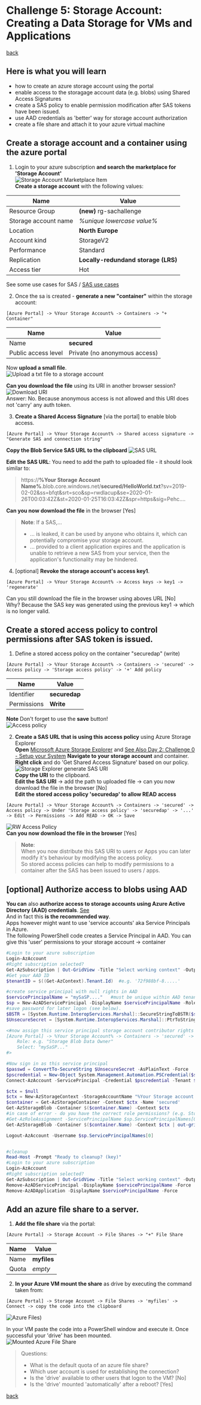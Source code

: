 # Challenge 5: Storage Account: Creating a Data Storage for VMs and Applications
[back](../../README.md)  

## Here is what you will learn ##
- how to create an azure storage account using the portal
- enable access to the storagage account data (e.g. blobs) using Shared Access Signatures
- create a SAS policy to enable permission modification after SAS tokens have been issued.
- use AAD credentials as 'better' way for storage account authorization
- create a file share and attach it to your azure virtual machine

## Create a storage account and a container using the azure portal

1. Login to your azure subscription **and search the marketplace for 'Storage Account'**  
![Storage Account Marketplace Item](sa01.PNG)  
**Create a storage account** with the following values:

| Name | Value |
|---|---|
| Resource Group  |  **(new)** rg-sachallenge |
| Storage account name  |  _%unique lowercase value%_ |
| Location | **North Europe** |
| Account kind  |  StorageV2 |
| Performance  |  Standard |
| Replication  |  **Locally-redundand storage (LRS)** |
| Access tier  |  Hot |

See some use cases for SAS / [SAS use cases](https://docs.microsoft.com/en-us/azure/storage/common/storage-sas-overview#when-to-use-a-shared-access-signature)

2. Once the sa is created - **generate a new "container"** within the storage account:  
```
[Azure Portal] -> %Your Storage Account% -> Containers -> "+ Container"
```
| Name | Value |
|---|---|
| Name  |  **secured** |
| Public access level  |  Private (no anonymous access) |

Now **upload a small file**.  
![Upload a txt file to a storage account](sa02.PNG)  

**Can you download the file** using its URI in another browser session?  
![Download URI](sa03.PNG)  
Answer: No. Because anonymous access is not allowed and this URI does not 'carry' any auth token.
  

3. **Create a Shared Access Signature** [via the portal] to enable blob access. 
```
[Azure Portal] -> %Your Storage Account% -> Shared access signature -> "Generate SAS and connection string"
```
**Copy the Blob Service SAS URL to the clipboard**
![SAS URL](sas01.PNG)  

**Edit the SAS URL**: You need to add the path to uploaded file - it should look similar to:  

> https://**%Your Storage Account Name%**.blob.core.windows.net/**secured/HelloWorld.txt**?sv=2019-02-02&ss=bfqt&srt=sco&sp=rwdlacup&se=2020-01-26T00:03:42Z&st=2020-01-25T16:03:42Z&spr=https&sig=Pehc....  

**Can you now download the file** in the browser [Yes]

> **Note**: If a SAS,...  
> - ... is leaked, it can be used by anyone who obtains it, which can potentially compromise your storage account.
> - ... provided to a client application expires and the application is unable to retrieve a new SAS from your service, then the application's functionality may be hindered.

4. [optional] **Revoke the storage account's access key1**.
```
[Azure Portal] -> %Your Storage Account% -> Access keys -> key1 -> 'regenerate'
```
Can you still download the file in the browser using aboves URL [No]  
Why? Because the SAS key was generated using the previous key1 -> which is no longer valid.

## Create a stored access policy to control permissions after SAS token is issued. ##

1. Define a stored access policy on the container "securedap" (write)  
```
[Azure Portal] -> %Your Storage Account% -> Containers -> 'secured' -> Access policy -> 'Storage access policy' -> '+' Add policy
```
| Name | Value |
|---|---|
| Identifier  |  **securedap** |
| Permissions  |  **Write** |  

**Note** Don't forget to use the **save** button!  
![Access policy](saaccpol01.PNG)

2. **Create a SAS URL that is using this access policy** using Azure Storage Explorer  
**Open** [Microsoft Azure Storage Explorer](https://azure.microsoft.com/en-us/features/storage-explorer/) and  [See Also Day 2: Challenge 0 - Setup your System](/day2/challenges/challenge-0.md)
**Navigate to your storage account** and container.  
**Right click** and do 'Get Shared Access Signature' based on our policy.  
![Storage Explorer generate SAS URI](saaccpol02.PNG)  
**Copy the URI** to the clipboard.  
**Edit the SAS URI** -> add the path to uploaded file -> can you now download the file in the browser [No]  
**Edit the stored access policy 'securedap' to allow READ access**  
```
[Azure Portal] -> %Your Storage Account% -> Containers -> 'secured' -> Access policy -> Under 'Storage access policy' -> 'securedap' -> '...' -> Edit -> Permissions -> Add READ -> OK -> Save
```
![RW Access Policy](saaccpol03.PNG)  
**Can you now download the file in the browser** [Yes]

> **Note**:  
> When you now distribute this SAS URI to users or Apps you can later modify it's behaviour by modifying the access policy.  
> So stored access policies can help to modify permissions to a container after the SAS has been issued to users / apps.

## [optional] Authorize access to blobs using AAD ##  
**You can** also **authorize access to storage accounts using Azure Active Directory (AAD) credentials**. [See](https://docs.microsoft.com/en-us/azure/storage/common/storage-auth-aad?toc=%2fazure%2fstorage%2fblobs%2ftoc.json)  
And in fact this **is the recommended way**.  
Apps however might want to use 'service accounts' aka Service Principals in Azure.  
The following PowerShell code creates a Service Principal in AAD. You can give this 'user' permissions to your storage account -> container

```PowerShell
#Login to your azure subscription
Login-AzAccount 
#Right subscription selected?
Get-AzSubscription | Out-GridView -Title "Select working context" -OutputMode Single | Set-AzContext
#Get your AAD ID
$tenantID = $((Get-AzContext).Tenant.Id)  #e.g. '72f988bf-8.....'

#create service principal with null rights in AAD
$servicePrincipalName = "mySaSP...."   #must be unique within AAD tenant
$sp = New-AzADServicePrincipal -DisplayName $servicePrincipalName -Role $null
#save password for later logon (see below).
$BSTR = [System.Runtime.InteropServices.Marshal]::SecureStringToBSTR($sp.Secret)
$UnsecureSecret = [System.Runtime.InteropServices.Marshal]::PtrToStringAuto($BSTR)

<#now assign this service principal storage account contributor rights in the Portal.
[Azure Portal] -> %Your Storage Account% -> Containers -> 'secured' ->  Access Control (IAM) -> Add a role assignment...
    Role: e.g. "Storage Blob Data Owner"
    Select: "mySaSP..."
#>

#Now sign in as this service principal
$passwd = ConvertTo-SecureString $UnsecureSecret -AsPlainText -Force
$pscredential = New-Object System.Management.Automation.PSCredential($sp.ServicePrincipalNames[0], $passwd)
Connect-AzAccount -ServicePrincipal -Credential $pscredential -Tenant $tenantID

$ctx = $null
$ctx = New-AzStorageContext -StorageAccountName "%Your Storage account name%" -UseConnectedAccount
$container = Get-AzStorageContainer -Context $ctx -Name 'secured'
Get-AzStorageBlob -Container $($container.Name) -Context $ctx
#in case of error - do you have the correct role permissions? (e.g. Storage Blob Data Contributor)
#Get-AzRoleAssignment -ServicePrincipalName $sp.ServicePrincipalNames[0]
Get-AzStorageBlob -Container $($container.Name) -Context $ctx | out-gridview -Title 'Select blob to download to c:\temp' -OutputMode Single | Get-AzStorageBlobContent -Destination 'c:\temp'

Logout-AzAccount -Username $sp.ServicePrincipalNames[0]


#cleanup
Read-Host -Prompt "Ready to cleanup? (key)"
#Login to your azure subscription
Login-AzAccount 
#Right subscription selected?
Get-AzSubscription | Out-GridView -Title "Select working context" -OutputMode Single | Set-AzContext
Remove-AzADServicePrincipal -DisplayName $servicePrincipalName -Force
Remove-AzADApplication -DisplayName $servicePrincipalName -Force
```

## Add an azure file share to a server. ##
1. **Add the file share** via the portal:  
```
[Azure Portal] -> Storage Account -> File Shares -> "+" File Share
```
| Name | Value |
|---|---|
| Name  |  **myfiles** |
| Quota  |  _empty_ |   
  
2. **In your Azure VM mount the share** as drive by executing the command taken from:  
```
[Azure Portal] -> Storage Account -> File Shares -> 'myfiles' -> Connect -> copy the code into the clipboard
```  
![Azure Files](azfiles01.PNG))  
  
In your VM paste the code into a PowerShell window and execute it. Once successful your 'drive' has been mounted.  
![Mounted Azure File Share](azfiles02.PNG)

> Questions:
> - What is the default quota of an azure file share? 
> - Which user account is used for establishing the connection? 
> - Is the 'drive' available to other users that logon to the VM? [No]
> - Is the 'drive' mounted 'automatically' after a reboot? [Yes]  

[back](../../README.md)  